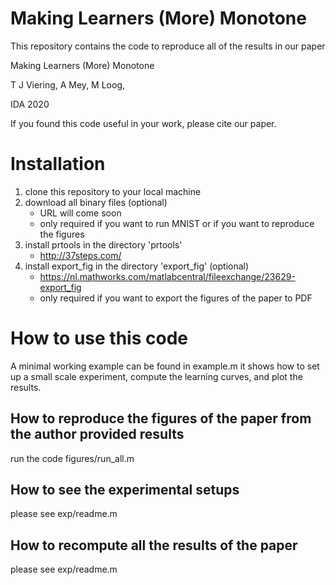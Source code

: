 # Making Learners (More) Monotone
This repository contains the code to reproduce all of the results in our paper

Making Learners (More) Monotone

T J Viering, A Mey, M Loog, 

IDA 2020

If you found this code useful in your work, please cite our paper.

# Installation
1) clone this repository to your local machine
2) download all binary files (optional)
   - URL will come soon
   - only required if you want to run MNIST or if you want to reproduce the figures
3) install prtools in the directory 'prtools'
   - http://37steps.com/
4) install export_fig in the directory 'export_fig' (optional)
   - https://nl.mathworks.com/matlabcentral/fileexchange/23629-export_fig
   - only required if you want to export the figures of the paper to PDF

# How to use this code
A minimal working example can be found in example.m
it shows how to set up a small scale experiment, 
compute the learning curves, and plot the results.

## How to reproduce the figures of the paper from the author provided results
run the code figures/run_all.m

## How to see the experimental setups
please see exp/readme.m

## How to recompute all the results of the paper
please see exp/readme.m
